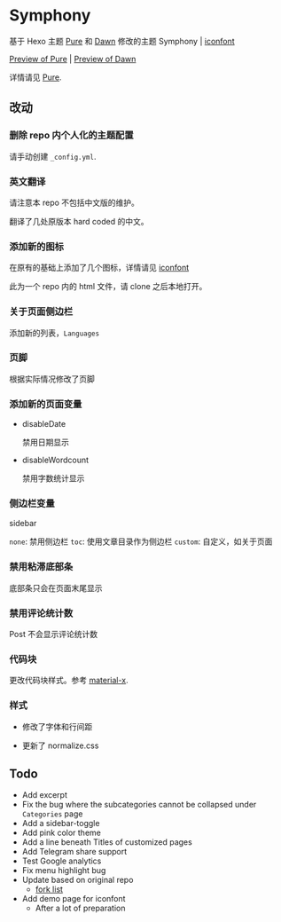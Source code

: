 # Symphony

基于 Hexo 主题 [Pure](https://github.com/cofess/hexo-theme-pure) 和 [Dawn](https://github.com/Ruffianjiang/hexo-theme-dawn) 修改的主题 Symphony | [iconfont](iconfont/demo.html)

[Preview of Pure](https://blog.cofess.com) | [Preview of Dawn](https://lossingdawn.top/)

详情请见 [Pure](https://github.com/cofess/hexo-theme-pure).

## 改动

### 删除 repo 内个人化的主题配置

请手动创建 `_config.yml`.

### 英文翻译

请注意本 repo 不包括中文版的维护。

翻译了几处原版本 hard coded 的中文。

### 添加新的图标

在原有的基础上添加了几个图标，详情请见 [iconfont](iconfont/demo.html)

此为一个 repo 内的 html 文件，请 clone 之后本地打开。

### 关于页面侧边栏

添加新的列表，`Languages`

### 页脚

根据实际情况修改了页脚

### 添加新的页面变量

* disableDate

  禁用日期显示

* disableWordcount

  禁用字数统计显示

### 侧边栏变量

sidebar

`none`: 禁用侧边栏
`toc`: 使用文章目录作为侧边栏
`custom`: 自定义，如关于页面

### 禁用粘滞底部条

底部条只会在页面末尾显示

### 禁用评论统计数

Post 不会显示评论统计数

### 代码块

更改代码块样式。参考 [material-x](https://github.com/xaoxuu/hexo-theme-material-x).

### 样式

* 修改了字体和行间距

* 更新了 normalize.css

## Todo

* Add excerpt
* Fix the bug where the subcategories cannot be collapsed under `Categories` page
* Add a sidebar-toggle
* Add pink color theme
* Add a line beneath Titles of customized pages
* Add Telegram share support
* Test Google analytics
* Fix menu highlight bug
* Update based on original repo
  * [fork list](https://github.com/snowme34/hexo-theme-symphony/network/members)
* Add demo page for iconfont
  * After a lot of preparation
